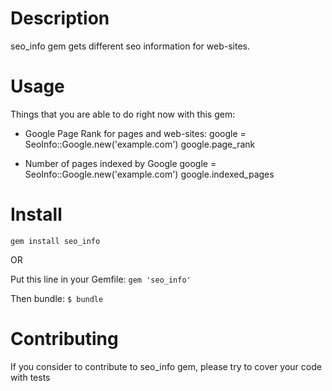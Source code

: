Description
===========

seo_info gem gets different seo information for web-sites.

Usage
=====

Things that you are able to do right now with this gem:

* Google Page Rank for pages and web-sites:
    google = SeoInfo::Google.new('example.com')
    google.page_rank

* Number of pages indexed by Google
    google = SeoInfo::Google.new('example.com')
    google.indexed_pages

Install
=======

`gem install seo_info`

OR

Put this line in your Gemfile:
`gem 'seo_info'`

Then bundle:
`$ bundle`

Contributing
============

If you consider to contribute to seo_info gem, please try to cover your code with tests